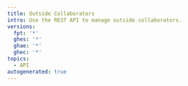 ```yaml
---
title: Outside Collaborators
intro: Use the REST API to manage outside collaborators.
versions:
  fpt: '*'
  ghes: '*'
  ghae: '*'
  ghec: '*'
topics:
  - API
autogenerated: true
---
```




<!-- Content after this section is automatically generated -->
